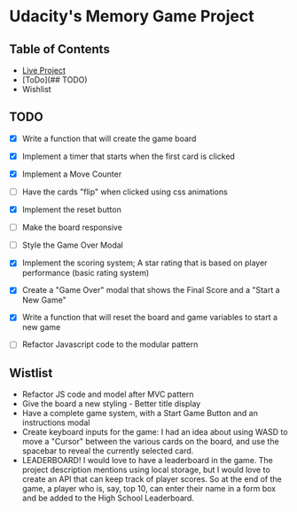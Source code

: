 # Udacity's Memory Game Project

## Table of Contents

* [Live Project](https://clockwerkz.github.io/jsMemoryGame/)
* [ToDo](## TODO)
* Wishlist



## TODO

- [x] Write a function that will create the game board
- [X] Implement a timer that starts when the first card is clicked
- [X] Implement a Move Counter
- [ ] Have the cards "flip" when clicked using css animations
- [X] Implement the reset button 
- [ ] Make the board responsive
- [ ] Style the Game Over Modal
- [X] Implement the scoring system; A star rating that is based on player performance (basic rating system)
- [X] Create a "Game Over" modal that shows the Final Score and a "Start a New Game"
- [X] Write a function that will reset the board and game variables to start a new game
- [ ] Refactor Javascript code to the modular pattern


## Wistlist
- Refactor JS code and model after MVC pattern
- Give the board a new styling - Better title display
- Have a complete game system, with a Start Game Button and an instructions modal
- Create keyboard inputs for the game: I had an idea about using WASD to move a "Cursor" between the various cards on the board, and use the spacebar to reveal the currently selected card.
- LEADERBOARD! I would love to have a leaderboard in the game. The project description mentions using local storage, but I would love to create an API that can keep track of player scores. So at the end of the game, a player who is, say, top 10, can enter their name in a form box and be added to the High School Leaderboard.

